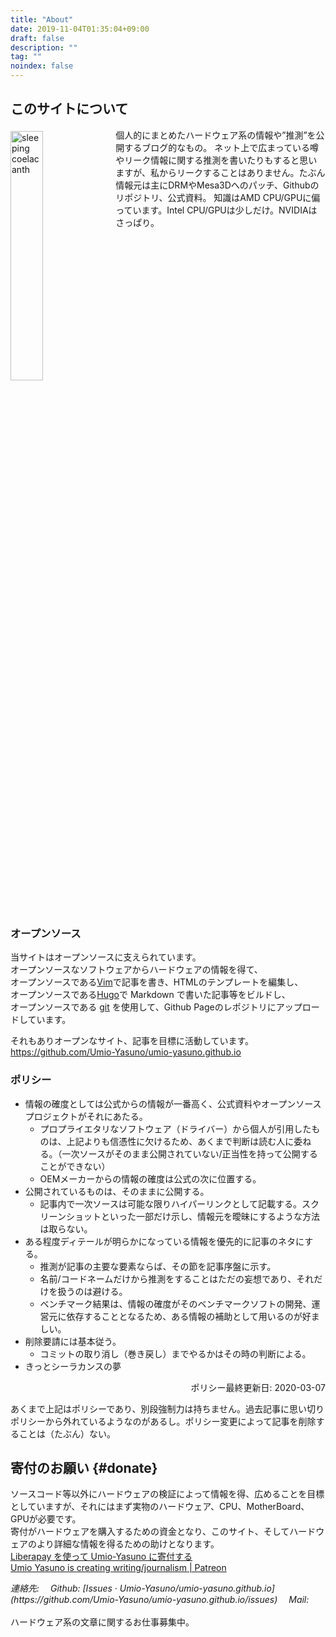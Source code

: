 ```yaml
---
title: "About"
date: 2019-11-04T01:35:04+09:00
draft: false
description: ""
tag: ""
noindex: false
---
```


## このサイトについて
<img src="/image/site-image.png" title="sleeping coelacanth" style="width:32%; float:left; margin:.3em .5em 0 0">
個人的にまとめたハードウェア系の情報や”推測”を公開するブログ的なもの。  
ネット上で広まっている噂やリーク情報に関する推測を書いたりもすると思いますが、私からリークすることはありません。<span class="hide">たぶん</span>  
情報元は主にDRMやMesa3Dへのパッチ、Githubのリポジトリ、公式資料。  
知識はAMD CPU/GPUに偏っています。Intel CPU/GPUは少しだけ。NVIDIAはさっぱり。  

<div style="clear:left"></div>

### オープンソース

当サイトはオープンソースに支えられています。  
オープンソースなソフトウェアからハードウェアの情報を得て、  
オープンソースである[Vim](https://www.vim.org/)で記事を書き、HTMLのテンプレートを編集し、  
オープンソースである[Hugo](https://github.com/gohugoio/hugo)で Markdown で書いた記事等をビルドし、  
オープンソースである [git](https://git-scm.com/) を使用して、Github Pageのレポジトリにアップロードしています。  

それもありオープンなサイト、記事を目標に活動しています。  
<https://github.com/Umio-Yasuno/umio-yasuno.github.io>

### ポリシー

 * 情報の確度としては公式からの情報が一番高く、公式資料やオープンソースプロジェクトがそれにあたる。
 	* プロプライエタリなソフトウェア（ドライバー）から個人が引用したものは、上記よりも信憑性に欠けるため、あくまで判断は読む人に委ねる。（一次ソースがそのまま公開されていない/正当性を持って公開することができない） 
	* OEMメーカーからの情報の確度は公式の次に位置する。
 * 公開されているものは、そのままに公開する。
	* 記事内で一次ソースは可能な限りハイパーリンクとして記載する。スクリーンショットといった一部だけ示し、情報元を曖昧にするような方法は取らない。
 * ある程度ディテールが明らかになっている情報を優先的に記事のネタにする。
 	* 推測が記事の主要な要素ならば、その節を記事序盤に示す。
 	* 名前/コードネームだけから推測をすることはただの妄想であり、それだけを扱うのは避ける。
	* ベンチマーク結果は、情報の確度がそのベンチマークソフトの開発、運営元に依存することとなるため、ある情報の補助として用いるのが好ましい。
 * 削除要請には基本従う。
 	* コミットの取り消し（巻き戻し）までやるかはその時の判断による。
 * きっとシーラカンスの夢

<div style="text-align:right">ポリシー最終更新日: 2020-03-07</div>

あくまで上記はポリシーであり、別段強制力は持ちません。過去記事に思い切りポリシーから外れているようなのがあるし。ポリシー変更によって記事を削除することは（たぶん）ない。  

## 寄付のお願い {#donate}
ソースコード等以外にハードウェアの検証によって情報を得、広めることを目標としていますが、それにはまず実物のハードウェア、CPU、MotherBoard、GPUが必要です。  
寄付がハードウェアを購入するための資金となり、このサイト、そしてハードウェアのより詳細な情報を得るための助けとなります。  
[Liberapay を使って Umio-Yasuno に寄付する](https://liberapay.com/Umio-Yasuno/donate)  
[Umio Yasuno is creating writing/journalism | Patreon](https://www.patreon.com/user?u=32413942)  

<address>
連絡先:  
&emsp;Github: [Issues · Umio-Yasuno/umio-yasuno.github.io](https://github.com/Umio-Yasuno/umio-yasuno.github.io/issues)  
&emsp;Mail: <span class="mail"></span>
</address>
<br>
ハードウェア系の文章に関するお仕事募集中。  

<!--
The Cloths of Heaven

Had I the heaven's embroidered cloths,
Enwrought with golden and silver light,
The blue and the dim and the dark cloths
Of night and light and the half-light;
I would spread the cloths under your feet:
But I, being poor, have only my dreams;  
I have spread my dreams under your feet;  
Tread softly because you tread on my dreams.  

W. B. Yeats
-->

